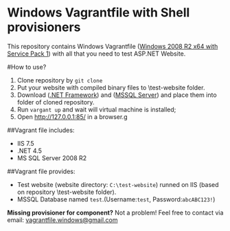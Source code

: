Windows Vagrantfile with Shell provisioners
=============================

This repository contains Windows Vagrantfile ([Windows 2008 R2 x64 with Service Pack 1](https://vagrantcloud.com/ferventcoder/boxes/win2008r2-x64-nocm)) with all that you need to test ASP.NET Website.

#How to use?
1. Clone repository by `git clone`
2. Put your website with compiled binary files to \test-website folder.
3. Download ([.NET Framework](http://download.microsoft.com/download/1/6/7/167F0D79-9317-48AE-AEDB-17120579F8E2/NDP451-KB2858728-x86-x64-AllOS-ENU.exe)) and ([MSSQL Server](http://download.microsoft.com/download/0/4/B/04BE03CD-EAF3-4797-9D8D-2E08E316C998/SQLEXPRWT_x64_ENU.exe)) and place them into folder of cloned repository.
4. Run `vargant up` and wait will virtual machine is installed;
5. Open http://127.0.0.1:85/ in a browser.g

##Vagrant file includes:
* IIS 7.5
* .NET 4.5
* MS SQL Server 2008 R2

##Vagrant file provides:
* Test website (website directory: `C:\test-website`) runned on IIS (based on repository \test-website folder).
* MSSQL Database named `test`.(Username:`test`, Password:`abcABC123!`)
 
**Missing provisioner for component?**
Not a problem! Feel free to contact via email: vagrantfile.windows@gmail.com

